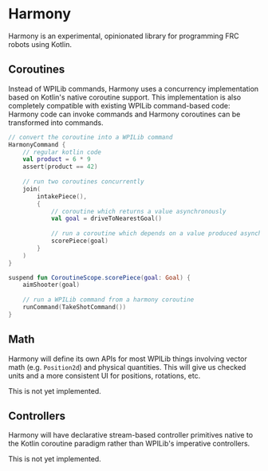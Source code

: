 # Harmony

Harmony is
an experimental, opinionated library
for programming FRC robots using Kotlin.

## Coroutines

Instead of WPILib commands, Harmony uses
a concurrency implementation based on Kotlin's native coroutine support.
This implementation is also completely compatible with existing WPILib command-based code:
Harmony code can invoke commands and Harmony coroutines can be transformed into commands.

```kt
// convert the coroutine into a WPILib command
HarmonyCommand {
    // regular kotlin code
    val product = 6 * 9
    assert(product == 42)
    
    // run two coroutines concurrently
    join(
        intakePiece(),
        {
            // coroutine which returns a value asynchronously
            val goal = driveToNearestGoal()
            
            // run a coroutine which depends on a value produced asynchronously
            scorePiece(goal)
        }
    )
}

suspend fun CoroutineScope.scorePiece(goal: Goal) {
    aimShooter(goal)
    
    // run a WPILib command from a harmony coroutine
    runCommand(TakeShotCommand())
}
```

## Math

Harmony will define its own APIs
for most WPILib things involving vector math (e.g. `Position2d`) and physical quantities.
This will give us checked units and a more consistent UI for positions, rotations, etc.

This is not yet implemented.

## Controllers

Harmony will have declarative stream-based controller primitives
native to the Kotlin coroutine paradigm rather than WPILib's imperative controllers.

This is not yet implemented.